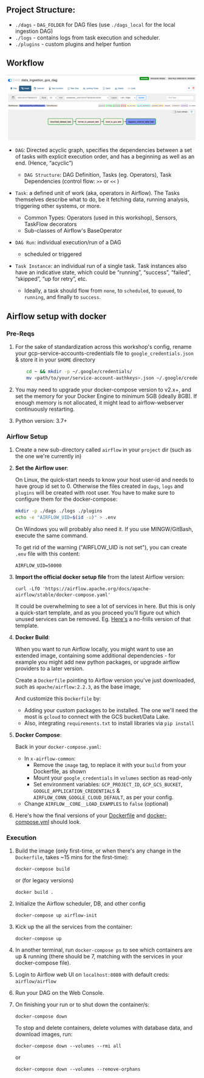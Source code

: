 ## Project Structure:

* `./dags` - `DAG_FOLDER` for DAG files (use `./dags_local` for the local ingestion DAG)
* `./logs` - contains logs from task execution and scheduler.
* `./plugins` - custom plugins and helper funtion


## Workflow

 ![](docs/gcs_ingestion_dag.png)

 * `DAG`: Directed acyclic graph, specifies the dependencies between a set of tasks with explicit execution order, and has a beginning as well as an end. (Hence, “acyclic”)
    * `DAG Structure`: DAG Definition, Tasks (eg. Operators), Task Dependencies (control flow: `>>` or `<<` )
    
* `Task`: a defined unit of work (aka, operators in Airflow). The Tasks themselves describe what to do, be it fetching data, running analysis, triggering other systems, or more.
    * Common Types: Operators (used in this workshop), Sensors, TaskFlow decorators
    * Sub-classes of Airflow's BaseOperator

* `DAG Run`: individual execution/run of a DAG
    * scheduled or triggered

* `Task Instance`: an individual run of a single task. Task instances also have an indicative state, which could be “running”, “success”, “failed”, “skipped”, “up for retry”, etc.
    * Ideally, a task should flow from `none`, to `scheduled`, to `queued`, to `running`, and finally to `success`.


 ## Airflow setup with docker
 ### Pre-Reqs

1. For the sake of standardization across this workshop's config,
    rename your gcp-service-accounts-credentials file to `google_credentials.json` & store it in your `$HOME` directory
    ``` bash
        cd ~ && mkdir -p ~/.google/credentials/
        mv <path/to/your/service-account-authkeys>.json ~/.google/credentials/google_credentials.json
    ```

2. You may need to upgrade your docker-compose version to v2.x+, and set the memory for your Docker Engine to minimum 5GB
(ideally 8GB). If enough memory is not allocated, it might lead to airflow-webserver continuously restarting.

3. Python version: 3.7+


### Airflow Setup

1. Create a new sub-directory called `airflow` in your `project` dir (such as the one we're currently in)

2. **Set the Airflow user**:

    On Linux, the quick-start needs to know your host user-id and needs to have group id set to 0. 
    Otherwise the files created in `dags`, `logs` and `plugins` will be created with root user. 
    You have to make sure to configure them for the docker-compose:

    ```bash
    mkdir -p ./dags ./logs ./plugins
    echo -e "AIRFLOW_UID=$(id -u)" > .env
    ```

    On Windows you will probably also need it. If you use MINGW/GitBash, execute the same command. 

    To get rid of the warning ("AIRFLOW_UID is not set"), you can create `.env` file with
    this content:

    ```
    AIRFLOW_UID=50000
    ```

   
3. **Import the official docker setup file** from the latest Airflow version:
   ```shell
   curl -LfO 'https://airflow.apache.org/docs/apache-airflow/stable/docker-compose.yaml'
   ```
   It could be overwhelming to see a lot of services in here. 
   But this is only a quick-start template, and as you proceed you'll figure out which unused services can be removed.
   Eg. [Here's](docker-compose-nofrills.yml) a no-frills version of that template.

5. **Docker Build**:

    When you want to run Airflow locally, you might want to use an extended image, 
    containing some additional dependencies - for example you might add new python packages, 
    or upgrade airflow providers to a later version.
    
    Create a `Dockerfile` pointing to Airflow version you've just downloaded, 
    such as `apache/airflow:2.2.3`, as the base image,
       
    And customize this `Dockerfile` by:
    * Adding your custom packages to be installed. The one we'll need the most is `gcloud` to connect with the GCS bucket/Data Lake.
    * Also, integrating `requirements.txt` to install libraries via  `pip install`

6. **Docker Compose**:

    Back in your `docker-compose.yaml`:
   * In `x-airflow-common`: 
     * Remove the `image` tag, to replace it with your `build` from your Dockerfile, as shown
     * Mount your `google_credentials` in `volumes` section as read-only
     * Set environment variables: `GCP_PROJECT_ID`, `GCP_GCS_BUCKET`, `GOOGLE_APPLICATION_CREDENTIALS` & `AIRFLOW_CONN_GOOGLE_CLOUD_DEFAULT`, as per your config.
   * Change `AIRFLOW__CORE__LOAD_EXAMPLES` to `false` (optional)

7. Here's how the final versions of your [Dockerfile](./Dockerfile) and [docker-compose.yml](./docker-compose.yaml) should look.



 ### Execution
 
  1. Build the image (only first-time, or when there's any change in the `Dockerfile`, takes ~15 mins for the first-time):
     ```shell
     docker-compose build
     ```
     or (for legacy versions)
   
     ```shell
     docker build .
     ```

 2. Initialize the Airflow scheduler, DB, and other config
    ```shell
    docker-compose up airflow-init
    ```

 3. Kick up the all the services from the container:
    ```shell
    docker-compose up
    ```

 4. In another terminal, run `docker-compose ps` to see which containers are up & running (there should be 7, matching with the services in your docker-compose file).

 5. Login to Airflow web UI on `localhost:8080` with default creds: `airflow/airflow`

 6. Run your DAG on the Web Console.

 7. On finishing your run or to shut down the container/s:
    ```shell
    docker-compose down
    ```

    To stop and delete containers, delete volumes with database data, and download images, run:
    ```
    docker-compose down --volumes --rmi all
    ```

    or
    ```
    docker-compose down --volumes --remove-orphans
    ```
 

